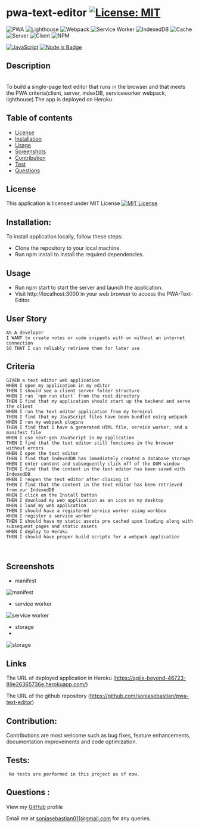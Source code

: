 # pwa-text-editor [![License: MIT](https://img.shields.io/badge/License-MIT-yellow.svg)](https://opensource.org/licenses/MIT)

![PWA](https://img.shields.io/badge/PWA-5BB974.svg?style=for-the-badge)
![Lighthouse](https://img.shields.io/badge/Lighthouse-FFA518.svg?style=for-the-badge&logo=lighthouse&logoColor=white)
![Webpack](https://img.shields.io/badge/Webpack-8DD6F9.svg?style=for-the-badge&logo=webpack&logoColor=black)
![Service Worker](https://img.shields.io/badge/Service%20Worker-FF5733.svg?style=for-the-badge)
![IndexedDB](https://img.shields.io/badge/IndexedDB-4A90E2.svg?style=for-the-badge)
![Cache](https://img.shields.io/badge/Cache-FFCA28.svg?style=for-the-badge&logo=google-chrome&logoColor=white)
![Server](https://img.shields.io/badge/Server-6DB33F.svg?style=for-the-badge)
![Client](https://img.shields.io/badge/Client-35495E.svg?style=for-the-badge)
![NPM](https://img.shields.io/badge/NPM-%23CB3837.svg?style=for-the-badge&logo=npm&logoColor=white)



[![JavaScript](https://img.shields.io/badge/JavaScript-ES6-yellow.svg)](https://www.ecma-international.org/ecma-262/)
[![Node.js Badge](https://img.shields.io/badge/Node.js-393?logo=nodedotjs&logoColor=fff&style=flat)](https://nodejs.org/en)

 
## Description
<br>
To build a single-page text editor that runs in the browser and that meets the PWA criteria(client, server, indexDB, serviceworker webpack, lighthouse).The app is deployed on Heroku.
<br>


## Table of contents
- [License](#License)
- [Installation](#Installation)
- [Usage](#Usage)
- [Screenshots](#Screenshots)
- [Contribution](#Contribution)
- [Test](#Test) 
- [Questions](#Questions)


## License 
This application is licensed under MIT License
[![MIT License](https://img.shields.io/badge/License-MIT-blue.svg)](https://opensource.org/licenses/MIT)

## Installation:
To install application locally, follow these steps:

* Clone the repository to your local machine.
* Run npm install to install the required dependencies.


## Usage
* Run npm start to start the server and launch the application.
* Visit http://localhost:3000 in your web browser to access the PWA-Text-Editor.

## User Story
```
AS A developer
I WANT to create notes or code snippets with or without an internet connection
SO THAT I can reliably retrieve them for later use
```
## Criteria
```
GIVEN a text editor web application
WHEN I open my application in my editor
THEN I should see a client server folder structure
WHEN I run `npm run start` from the root directory
THEN I find that my application should start up the backend and serve the client
WHEN I run the text editor application from my terminal
THEN I find that my JavaScript files have been bundled using webpack
WHEN I run my webpack plugins
THEN I find that I have a generated HTML file, service worker, and a manifest file
WHEN I use next-gen JavaScript in my application
THEN I find that the text editor still functions in the browser without errors
WHEN I open the text editor
THEN I find that IndexedDB has immediately created a database storage
WHEN I enter content and subsequently click off of the DOM window
THEN I find that the content in the text editor has been saved with IndexedDB
WHEN I reopen the text editor after closing it
THEN I find that the content in the text editor has been retrieved from our IndexedDB
WHEN I click on the Install button
THEN I download my web application as an icon on my desktop
WHEN I load my web application
THEN I should have a registered service worker using workbox
WHEN I register a service worker
THEN I should have my static assets pre cached upon loading along with subsequent pages and static assets
WHEN I deploy to Heroku
THEN I should have proper build scripts for a webpack application
```
<br>


## Screenshots
* manifest
  
![manifest](https://github.com/soniasebastian/pwa-text-editor/assets/130253087/d3f31fdc-6b73-4f46-a871-9d0eafe56938)

* service worker
  
![service worker](https://github.com/soniasebastian/pwa-text-editor/assets/130253087/cc0d114d-1e33-4218-9fd1-f1309c2b40e1)

* storage
* 
![storage](https://github.com/soniasebastian/pwa-text-editor/assets/130253087/ae704824-029a-4892-aead-44b2f4fb8a49)


## Links
The URL of deployed application in Heroku (https://agile-beyond-46723-89e26365736e.herokuapp.com/)


The URL of the github repository (https://github.com/soniasebastian/pwa-text-editor)


## Contribution:
   Contributions are most welcome such as bug fixes, feature enhancements, documentation improvements and code optimization.

## Tests: 
     No tests are performed in this project as of now.

## Questions :
  View my [GitHub](https://github.com/soniasebastian) profile

  Email me at soniasebastian011@gmail.com for any queries.








